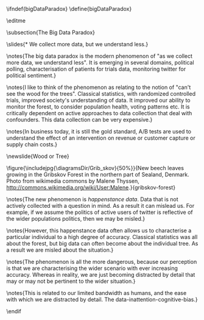 \ifndef{bigDataParadox}
\define{bigDataParadox}

\editme

\subsection{The Big Data Paradox}

\slides{* We collect more data, but we understand less.}

\notes{The big data paradox is the modern phenomenon of "as we collect more data, we understand less". It is emerging in several domains, political polling, characterisation of patients for trials data, monitoring twitter for political sentiment.}

\notes{I like to think of the phenomenon as relating to the notion of "can't see the wood for the trees". Classical statistics, with randomized controlled trials, improved society's understanding of data. It improved our ability to monitor the forest, to consider population health, voting patterns etc. It is critically dependent on active approaches to data collection that deal with confounders. This data collection can be very expensive.}

\notes{In business today, it is still the gold standard, A/B tests are used to understand the effect of an intervention on revenue or customer capture or supply chain costs.}

\newslide{Wood or Tree}

\figure{\includejpg{\diagramsDir/Grib_skov}{50%}}{New beech leaves growing in the Gribskov Forest in the northern part of Sealand, Denmark. Photo from wikimedia commons by Malene Thyssen, <http://commons.wikimedia.org/wiki/User:Malene>.}{gribskov-forest}

\notes{The new phenomenon is *happenstance data*. Data that is not actively collected with a question in mind. As a result it can mislead us. For example, if we assume the politics of active users of twitter is reflective of the wider populations politics, then we may be misled.}

\notes{However, this happenstance data often allows us to characterise a particular individual to a high degree of accuracy. Classical statistics was all about the forest, but big data can often become about the individual tree. As a result we are misled about the situation.}

\notes{The phenomenon is all the more dangerous, because our perception is that we are characterising the wider scenario with ever increasing accuracy. Whereas in reality, we are just becoming distracted by detail that may or may not be pertinent to the wider situation.}

\notes{This is related to our limited bandwidth as humans, and the ease with which we are distracted by detail. The data-inattention-cognitive-bias.}


\endif
